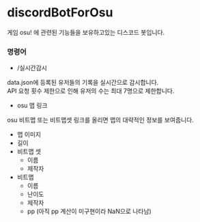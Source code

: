 # discordBotForOsu
게임 osu! 에 관련된 기능들을 보유하고있는 디스코드 봇입니다.

### 명령어
- /실시간감시

data.json에 등록된 유저들의 기록을 실시간으로 감시합니다.  
API 요청 횟수 제한으로 인해 유저의 수는 최대 7명으로 제한합니다.

- osu 맵 링크

osu 비트맵 또는 비트맵셋 링크를 올리면 맵의 대략적인 정보를 보여줍니다.
- 맵 이미지
- 길이
- 비트맵 셋
    - 이름
    - 제작자
- 비트맵
    - 이름
    - 난이도
    - 제작자
    - pp (아직 pp 계산이 미구현이라 NaN으로 나타남)